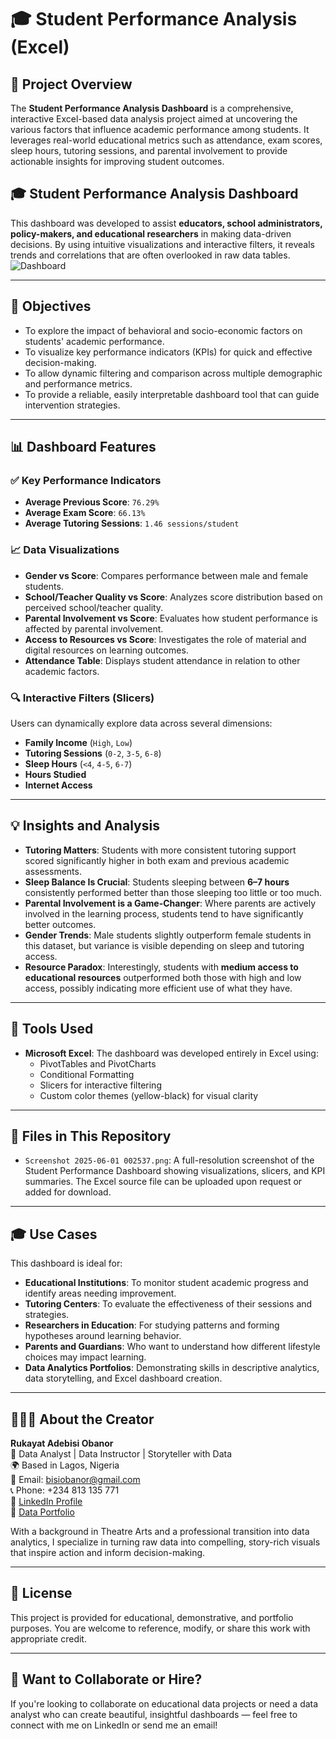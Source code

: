 # 🎓 Student Performance Analysis (Excel)


## 🧠 Project Overview

The **Student Performance Analysis Dashboard** is a comprehensive, interactive Excel-based data analysis project aimed at uncovering the various factors that influence academic performance among students. It leverages real-world educational metrics such as attendance, exam scores, sleep hours, tutoring sessions, and parental involvement to provide actionable insights for improving student outcomes.

## 🎓 Student Performance Analysis Dashboard 

This dashboard was developed to assist **educators, school administrators, policy-makers, and educational researchers** in making data-driven decisions. By using intuitive visualizations and interactive filters, it reveals trends and correlations that are often overlooked in raw data tables.
![Dashboard](https://github.com/user-attachments/assets/eaec330b-83ed-412b-99fe-6df74bbf2db7)

---

## 🎯 Objectives

- To explore the impact of behavioral and socio-economic factors on students' academic performance.
- To visualize key performance indicators (KPIs) for quick and effective decision-making.
- To allow dynamic filtering and comparison across multiple demographic and performance metrics.
- To provide a reliable, easily interpretable dashboard tool that can guide intervention strategies.

---

## 📊 Dashboard Features

### ✅ Key Performance Indicators

- **Average Previous Score**: `76.29%`  
- **Average Exam Score**: `66.13%`  
- **Average Tutoring Sessions**: `1.46 sessions/student`

### 📈 Data Visualizations

- **Gender vs Score**: Compares performance between male and female students.
- **School/Teacher Quality vs Score**: Analyzes score distribution based on perceived school/teacher quality.
- **Parental Involvement vs Score**: Evaluates how student performance is affected by parental involvement.
- **Access to Resources vs Score**: Investigates the role of material and digital resources on learning outcomes.
- **Attendance Table**: Displays student attendance in relation to other academic factors.

### 🔍 Interactive Filters (Slicers)

Users can dynamically explore data across several dimensions:

- **Family Income** (`High`, `Low`)
- **Tutoring Sessions** (`0-2`, `3-5`, `6-8`)
- **Sleep Hours** (`<4`, `4-5`, `6-7`)
- **Hours Studied**
- **Internet Access**

---

## 💡 Insights and Analysis

- **Tutoring Matters**: Students with more consistent tutoring support scored significantly higher in both exam and previous academic assessments.
- **Sleep Balance Is Crucial**: Students sleeping between **6–7 hours** consistently performed better than those sleeping too little or too much.
- **Parental Involvement is a Game-Changer**: Where parents are actively involved in the learning process, students tend to have significantly better outcomes.
- **Gender Trends**: Male students slightly outperform female students in this dataset, but variance is visible depending on sleep and tutoring access.
- **Resource Paradox**: Interestingly, students with **medium access to educational resources** outperformed both those with high and low access, possibly indicating more efficient use of what they have.

---

## 🧩 Tools Used

- **Microsoft Excel**: The dashboard was developed entirely in Excel using:
  - PivotTables and PivotCharts
  - Conditional Formatting
  - Slicers for interactive filtering
  - Custom color themes (yellow-black) for visual clarity

---

## 📁 Files in This Repository

- `Screenshot 2025-06-01 002537.png`: A full-resolution screenshot of the Student Performance Dashboard showing visualizations, slicers, and KPI summaries. The Excel source file can be uploaded upon request or added for download.

---

## 🎓 Use Cases

This dashboard is ideal for:

- **Educational Institutions**: To monitor student academic progress and identify areas needing improvement.
- **Tutoring Centers**: To evaluate the effectiveness of their sessions and strategies.
- **Researchers in Education**: For studying patterns and forming hypotheses around learning behavior.
- **Parents and Guardians**: Who want to understand how different lifestyle choices may impact learning.
- **Data Analytics Portfolios**: Demonstrating skills in descriptive analytics, data storytelling, and Excel dashboard creation.

---

## 👩🏽‍💼 About the Creator

**Rukayat Adebisi Obanor**  
🎯 Data Analyst | Data Instructor | Storyteller with Data  
🌍 Based in Lagos, Nigeria  
📧 Email: [bisiobanor@gmail.com](mailto:bisiobanor@gmail.com)  
📞 Phone: +234 813 135 771  
🔗 [LinkedIn Profile](https://www.linkedin.com/in/rukayatobanor/)  
📁 [Data Portfolio](https://www.datascienceportfol.io/RukayatAdebisiObanor)

With a background in Theatre Arts and a professional transition into data analytics, I specialize in turning raw data into compelling, story-rich visuals that inspire action and inform decision-making.

---

## 📜 License

This project is provided for educational, demonstrative, and portfolio purposes. You are welcome to reference, modify, or share this work with appropriate credit.

---

## 🚀 Want to Collaborate or Hire?

If you're looking to collaborate on educational data projects or need a data analyst who can create beautiful, insightful dashboards — feel free to connect with me on LinkedIn or send me an email!


